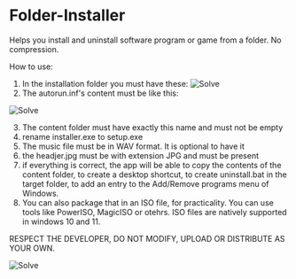# Folder-Installer
Helps you install and uninstall software program or game from a folder. No compression.

How to use:
1. In the installation folder you must have these:
![Solve](https://i.ibb.co/j5HWT7J/contents.png)
2. The autorun.inf's content must be like this:


![Solve](https://i.ibb.co/smTmyDV/autorun.png)

3. The content folder must have exactly this name and must not be empty
4. rename installer.exe to setup.exe
5. The music file must be in WAV format. It is optional to have it
6. the headjer.jpg must be with extension JPG and must be present
7. if everything is correct, the app will be able to copy the contents of the content folder, to create a desktop shortcut, to create uninstall.bat in the target folder, to add an entry to the Add/Remove programs menu of Windows.
8. You can also package that in an ISO file, for practicality. You can use tools like PowerISO, MagicISO or otehrs. ISO files are natively supported in windows 10 and 11.

RESPECT THE DEVELOPER, DO NOT MODIFY, UPLOAD OR DISTRIBUTE AS YOUR OWN. 

![Solve](https://i.ibb.co/42dD5LC/Untitled.png)
